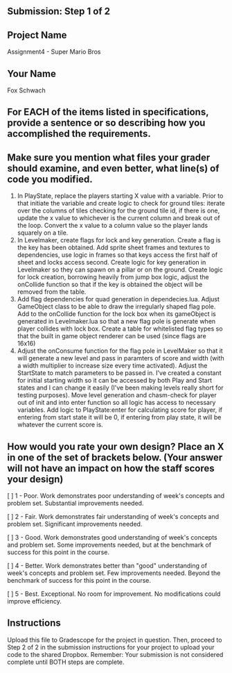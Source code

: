 ## Submission: Step 1 of 2

## Project Name

Assignment4 - Super Mario Bros

## Your Name

Fox Schwach

## For EACH of the items listed in specifications, provide a sentence or so describing how you accomplished the requirements. 
## Make sure you mention what files your grader should examine, and even better, what line(s) of code you modified.

1. In PlayState, replace the players starting X value with a variable. Prior to that initiate the variable and create logic to check for ground tiles: iterate over the columns of tiles checking for the ground tile id, if there is one, update the x value to whichever is the current column and break out of the loop. Convert the x value to a column value so the player lands squarely on a tile.
2. In Levelmaker, create flags for lock and key generation. Create a flag is the key has been obtained. Add sprite sheet frames and textures to dependencies, use logic in frames so that keys access the first half of sheet and locks access second. Create logic for key generation in Levelmaker so they can spawn on a pillar or on the ground. Create logic for lock creation, borrowing heavily from jump box logic, adjust the onCollide function so that if the key is obtained the object will be removed from the table.
3. Add flag dependencies for quad generation in dependecies.lua. Adjust GameObject class to be able to draw the irregularly shaped flag pole. Add to the onCollide function for the lock box when its gameObject is generated in Levelmaker.lua so that a new flag pole is generate when player collides with lock box. Create a table for whitelisted flag types so that the built in game object renderer can be used (since flags are 16x16)
4. Adjust the onConsume function for the flag pole in LevelMaker so that it will generate a new level and pass in paramters of score and width (with a width multiplier to increase size every time activated). Adjust the StartState to match parameters to be passed in. I've created a constant for initial starting width so it can be accessed by both Play and Start states and I can change it easily (I've been making levels really short for testing purposes). Move level generation and chasm-check for player out of init and into enter function so all logic has access to necessary variables. Add logic to PlayState:enter for calculating score for player, if entering from start state it will be 0, if entering from play state, it will be whatever the current score is. 

## How would you rate your own design? Place an X in one of the set of brackets below. (Your answer will not have an impact on how the staff scores your design)

[ ] 1 - Poor. Work demonstrates poor understanding of week's concepts and problem set. Substantial improvements needed.

[ ] 2 - Fair. Work demonstrates fair understanding of week's concepts and problem set. Significant improvements needed.

[ ] 3 - Good. Work demonstrates good understanding of week's concepts and problem set. Some improvements needed, but at the benchmark of success for this point in the course.

[ ] 4 - Better. Work demonstrates better than "good" understanding of week's concepts and problem set. Few improvements needed. Beyond the benchmark of success for this point in the course.

[ ] 5 - Best. Exceptional. No room for improvement. No modifications could improve efficiency.

## Instructions

Upload this file to Gradescope for the project in question. Then, proceed to Step 2 of 2 in the submission instructions for your project to upload your code to the shared Dropbox. Remember: Your submission is not considered complete until BOTH steps are complete.
